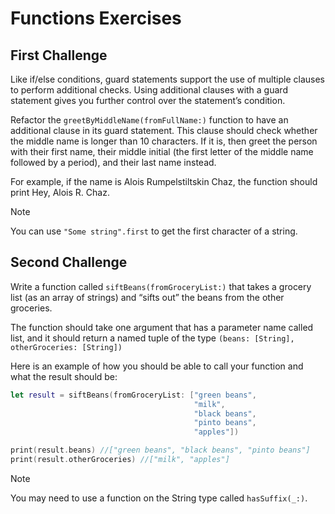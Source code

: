 # Functions Exercises

## First Challenge
Like if/else conditions, guard statements support the use of multiple clauses to perform additional checks. Using additional clauses with a guard statement gives you further control over the statement’s condition. 

Refactor the `greetByMiddleName(fromFullName:)` function to have an additional clause in its guard statement. This clause should check whether the middle name is longer than 10 characters. If it is, then greet the person with their first name, their middle initial (the first letter of the middle name followed by a period), and their last name instead.

For example, if the name is Alois Rumpelstiltskin Chaz, the function should print Hey, Alois R. Chaz.

> [!NOTE]  
> You can use `"Some string".first` to get the first character of a string.

## Second Challenge
Write a function called `siftBeans(fromGroceryList:)` that takes a grocery list (as an array of strings) and “sifts out” the beans from the other groceries. 

The function should take one argument that has a parameter name called list, and it should return a named tuple of the type `(beans: [String], otherGroceries: [String])`

Here is an example of how you should be able to call your function and what the result should be:

```swift
let result = siftBeans(fromGroceryList: ["green beans",
                                         "milk",
                                         "black beans",
                                         "pinto beans",
                                         "apples"])

print(result.beans) //["green beans", "black beans", "pinto beans"]
print(result.otherGroceries) //["milk", "apples"]
```

> [!Note]
> You may need to use a function on the String type called `hasSuffix(_:)`. 
